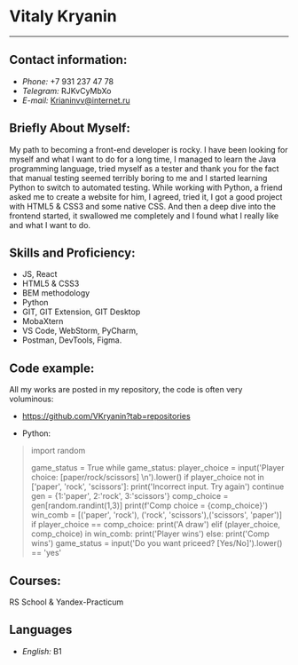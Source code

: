 # Vitaly Kryanin
___________________________
## Contact information:
* *Phone:* +7 931 237 47 78
* *Telegram:* RJKvCyMbXo
* *E-mail:* Krianinvv@internet.ru
 
## Briefly About Myself:
My path to becoming a front-end developer is rocky. I have been looking for myself and what I want to do for a long time, I managed to learn the Java programming language, tried myself as a tester and thank you for the fact that manual testing seemed terribly boring to me and I started learning Python to switch to automated testing.
While working with Python, a friend asked me to create a website for him, I agreed, tried it, I got a good project with HTML5 & CSS3 and some native CSS. And then a deep dive into the frontend started, it swallowed me completely and I found what I really like and what I want to do.
## Skills and Proficiency:
* JS, React
* HTML5 & CSS3
* BEM methodology
* Python
* GIT, GIT Extension, GIT Desktop
* MobaXtern
* VS Code, WebStorm, PyCharm,
* Postman, DevTools, Figma.

## Code example:
All my works are posted in my repository, the code is often very voluminous:
* https://github.com/VKryanin?tab=repositories

 * Python:
> import random
>
> game_status = True
> while game_status:
>    player_choice = input('Player choice: [paper/rock/scissors] \n').lower()
>    if player_choice not in ['paper', 'rock', 'scissors']:
>        print('Incorrect input. Try again')
>        continue
>    gen = {1:'paper', 2:'rock', 3:'scissors'}
>    comp_choice = gen[random.randint(1,3)]
>    print(f'Comp choice = {comp_choice}')
>    win_comb = [('paper', 'rock'), ('rock', 'scissors'),('scissors', 'paper')]
>    if player_choice == comp_choice:
>        print('A draw')
>    elif (player_choice, comp_choice) in win_comb:
>        print('Player wins')
>    else:
>        print('Comp wins')
>    game_status = input('Do you want priceed? [Yes/No]').lower() == 'yes'
 
 ## Courses:
 RS School & Yandex-Practicum
 
 ## Languages
* *English:* B1

